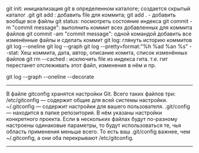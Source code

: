 git init:  инициализация git в определенном каталоге; создается скрытый каталог .git
git add <file>: добавить file для коммита;  git add .  - добавить вообще все файлы
git status: посмотреть состояние индекса
git commit -m "commit message": выполнить коммит всех добавленных для коммита файлов
git commit -am "commit message": одной командой добавить все изменённые файлы и сделать коммит
git log: глянуть историю коммитов
	git log  --oneline
	git log --graph
	git log --pretty=format:"%h %ad %an %s" --stat:  Хеш коммита, дата, автор, описание комита, список изменённых файлов
git rm --cached <file>: исключить file из индекса гита. т.е. гит перестанет отслеживать этот файл, изменения в нём и пр.

git log --graph --oneline --decorate

**************************************************************************************************************************
В файле gitconfig хранятся настройки Git. Всего таких файлов три:
/etc/gitconfig — содержит общие для всей системы настройки.
~/.gitconfig — содержит настройки для вашего пользователя.
.git/config — находится в папке репозитория. В нём указаны настройки конкретного проекта.
Если в нескольких файлах будут по-разному настроены одинаковые параметры, то будут использоваться те, чья область применения меньше всего. То есть ваш .git/config важнее, чем ~/.gitconfig, а они оба перекрывают /etc/gitconfig.
**************************************************************************************************************************